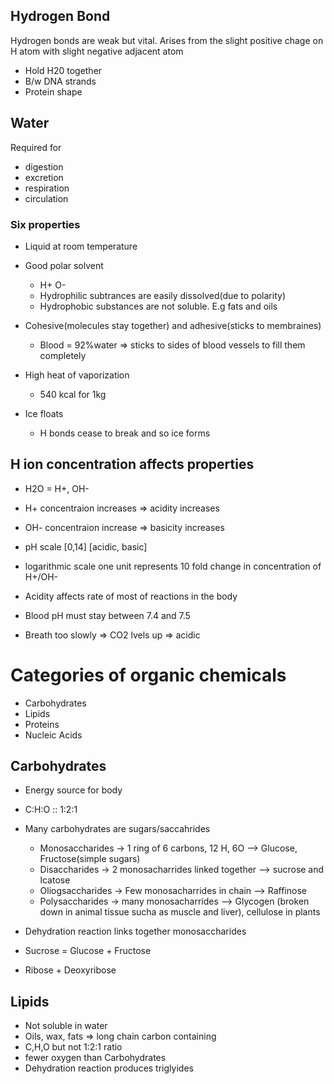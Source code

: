 ## Hydrogen Bond
Hydrogen bonds are weak but vital. Arises from the slight positive
chage on H atom with slight negative adjacent atom

- Hold H20 together
- B/w DNA strands
- Protein shape

## Water

Required for
- digestion
- excretion
- respiration
- circulation

### Six properties
- Liquid at room temperature
- Good polar solvent
    - H+ O-
    - Hydrophilic subtrances are easily dissolved(due to polarity)
    - Hydrophobic substances are not soluble. E.g fats and oils

- Cohesive(molecules stay together) and adhesive(sticks to membraines)
    - Blood = 92%water => sticks to sides of blood vessels to fill them completely
- High heat of vaporization
    - 540 kcal for 1kg

- Ice floats
    - H bonds cease to break and so ice forms

## H ion concentration affects properties

- H2O = H+, OH- 
- H+ concentraion increases  => acidity increases
- OH- concentraion increase => basicity increases

- pH scale [0,14] [acidic, basic]
- logarithmic scale one unit represents 10 fold change in concentration of H+/OH-

 - Acidity affects rate of most of reactions in the body
 - Blood pH must stay between 7.4 and 7.5
 - Breath too slowly => CO2 lvels up => acidic


# Categories of organic chemicals

- Carbohydrates
- Lipids
- Proteins
- Nucleic Acids

## Carbohydrates
- Energy source for body
- C:H:O :: 1:2:1
- Many carbohydrates are sugars/saccahrides 
    - Monosaccharides -> 1 ring of 6 carbons, 12 H, 6O --> Glucose, Fructose(simple sugars)
    - Disaccharides -> 2 monosacharrides linked together --> sucrose and lcatose 
    - Oliogsaccharides -> Few monosacharrides in chain --> Raffinose
    - Polysaccharides -> many monosacharrides  --> Glycogen (broken down in animal tissue sucha as muscle and liver), 
        cellulose in plants

- Dehydration reaction links together monosaccharides
- Sucrose = Glucose + Fructose
- Ribose + Deoxyribose

## Lipids

- Not soluble in water
- Oils, wax, fats => long chain carbon containing
- C,H,O but not 1:2:1 ratio
- fewer oxygen than Carbohydrates
- Dehydration reaction produces triglyides

